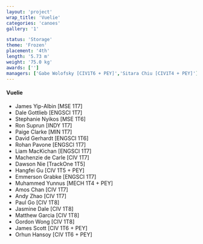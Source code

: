 ```yaml
---
layout: 'project'
wrap_title: 'Vuelie'
categories: 'canoes'
gallery: '1'

status: 'Storage'
theme: 'Frozen'
placement: '4th'
length: '5.73 m'
weight: '75.0 kg'
awards: ['']
managers: ['Gabe Wolofsky [CIV1T6 + PEY]','Sitara Chiu [CIV1T4 + PEY]']
---
```

#### Vuelie

 - James Yip-Albin [MSE 1T7]
 - Dale Gottlieb [ENGSCI 1T7]
 - Stephanie Nyikos [MSE 1T6]
 - Ron Suprun [INDY 1T7]
 - Paige Clarke [MIN 1T7]
 - David Gerhardt [ENGSCI 1T6]
 - Rohan Pavone [ENGSCI 1T7]
 - Liam MacKichan [ENGSCI 1T7]
 - Machenzie de Carle [CIV 1T7]
 - Dawson Nie [TrackOne 1T5]
 - Hangfei Gu [CIV 1T5 + PEY]
 - Emmerson Grabke [ENGSCI 1T7]
 - Muhammed Yunnus [MECH 1T4 + PEY]
 - Amos Chan [CIV 1T7]
 - Andy Zhao [CIV 1T7]
 - Paul Go [CIV 1T8]
 - Jasmine Dale [CIV 1T8]
 - Matthew Garcia [CIV 1T8]
 - Gordon Wong [CIV 1T8]
 - James Scott [CIV 1T6 + PEY]
 - Orhun Hansoy [CIV 1T6 + PEY]
